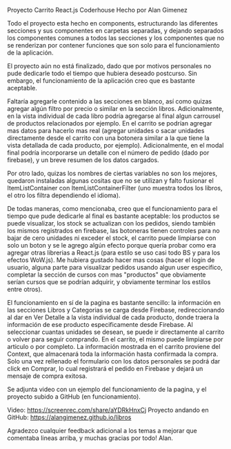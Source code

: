 Proyecto Carrito React.js Coderhouse
Hecho por Alan Gimenez

Todo el proyecto esta hecho en components, estructurando las diferentes secciones y sus componentes
en carpetas separadas, y dejando separados los componentes comunes a todos las secciones y los 
componentes que no se renderizan por contener funciones que son solo para el funcionamiento de la aplicación.

El proyecto aún no está finalizado, dado que por motivos personales no pude dedicarle todo el tiempo 
que hubiera deseado postcurso. Sin embargo, el funcionamiento de la aplicación creo que es bastante aceptable.

Faltaría agregarle contenido a las secciones en blanco, así como quizas agregar algún filtro por precio o similar en la sección libros. Adicionalmente, en la vista individual de cada libro podría agregarse al final algun carrousel de productos relacionados por ejemplo. En el carrito se podrían agregar mas datos para hacerlo mas real (agregar unidades o sacar unidades directamente desde el carrito con una botonera similar a la que tiene la vista detallada de cada producto, por ejemplo). Adicionalmente, en el modal final podría incorporarse un detalle con el número de pedido (dado por firebase), y un breve resumen de los datos cargados.

Por otro lado, quizas los nombres de ciertas variables no son los mejores, quedaron instaladas algunas cositas que no se utilizan y falto fusionar el ItemListContainer con ItemListContainerFilter (uno muestra todos los libros, el otro los filtra dependiendo el idioma). 

De todas maneras, como mencionaba, creo que el funcionamiento para el tiempo que pude dedicarle al final es bastante aceptable: los productos se puede visualizar, los stock se actualizan con los pedidos, siendo también los mismos registrados en firebase, las botoneras tienen controles para no bajar de cero unidades ni exceder el stock, el carrito puede limpiarse con solo un boton y se le agrego algún efecto porque quería probar como era agregar otras librerias a React.js (para estilo se uso casi todo BS y para los efectos WoW.js). Me hubiera gustado hacer mas cosas (hacer el login de usuario, alguna parte para visualizar pedidos usando algun user especifico, completar la sección de cursos con mas "productos" que obviamente serían cursos que se podrían adquirir, y obviamente terminar los estilos entre otros).

El funcionamiento en sí de la pagina es bastante sencillo: la información en las secciones Libros y Categorias se carga desde Firebase, redireccionando al dar en Ver Detalle a la vista individual de cada producto, donde traera la información de ese producto especificamente desde Firebase. Al seleccionar cuantas unidades se desean, se puede ir directamente al carrito o volver para seguir comprando. En el carrito, el mismo puede limpiarse por articulo o por completo. La información mostrada en el carrito proviene del Context, que almacenará toda la información hasta confirmada la compra. Solo una vez rellenado el formulario con los datos personales se podrá dar click en Comprar, lo cual registrará el pedido en Firebase y dejará un mensaje de compra exitosa. 

Se adjunta video con un ejemplo del funcionamiento de la pagina, y el proyecto subido a GitHub (en funcionamiento).

Video: https://screenrec.com/share/aYDRkHnxCj
Proyecto andando en GitHub: https://alangimenez.github.io/libros

Agradezco cualquier feedback adicional a los temas a mejorar que comentaba lineas arriba, y muchas gracias por todo! Alan.